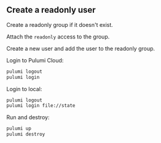 ## Create a readonly user

Create a readonly group if it doesn't exist.

Attach the `readonly` access to the group.

Create a new user and add the user to the readonly group.


Login to Pulumi Cloud:
```sh
pulumi logout
pulumi login
```

Login to local:
```sh
pulumi logout
pulumi login file://state
```

Run and destroy:
```sh
pulumi up
pulumi destroy
```


